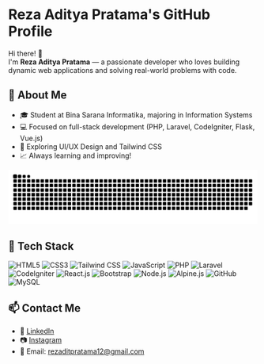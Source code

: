 <!DOCTYPE html>
<html lang="en">
<body>

  <h1>Reza Aditya Pratama's GitHub Profile</h1>

  <div class="section">
    <p>Hi there! 👋<br>
      I'm <strong>Reza Aditya Pratama</strong> — a passionate developer who loves building dynamic web applications and solving real-world problems with code.
    </p>
  </div>

  <div class="section">
    <h2>🚀 About Me</h2>
    <ul>
      <li>🎓 Student at Bina Sarana Informatika, majoring in Information Systems</li>
      <li>💻 Focused on full-stack development (PHP, Laravel, CodeIgniter, Flask, Vue.js)</li>
      <li>🎨 Exploring UI/UX Design and Tailwind CSS</li>
      <li>📈 Always learning and improving!</li>
    </ul>
  </div>
<p align="center">
  <img src="https://raw.githubusercontent.com/platane/snk/output/github-contribution-grid-snake-dark.svg?user=maulanasyaa&color_snake=#00BFFF&color_dots=#A4A5A6" alt="github contribution snake dark" />
</p>

  <div class="section">
    <h2>🧰 Tech Stack</h2>
    <div class="badges">
      <img src="https://img.shields.io/badge/html5-%23E34F26.svg?style=flat&logo=html5&logoColor=white" alt="HTML5">
      <img src="https://img.shields.io/badge/css3-%231572B6.svg?style=flat&logo=css3&logoColor=white" alt="CSS3">
      <img src="https://img.shields.io/badge/tailwindcss-%2338B2AC.svg?style=flat&logo=tailwind-css&logoColor=white" alt="Tailwind CSS">
      <img src="https://img.shields.io/badge/javascript-%23323330.svg?style=flat&logo=javascript&logoColor=%23F7DF1E" alt="JavaScript">
      <img src="https://img.shields.io/badge/php-%23777BB4.svg?style=flat&logo=php&logoColor=white" alt="PHP">
      <img src="https://img.shields.io/badge/laravel-%23FF2D20.svg?style=flat&logo=laravel&logoColor=white" alt="Laravel">
      <img src="https://img.shields.io/badge/codeigniter-%23DD4814.svg?style=flat&logo=codeigniter&logoColor=white" alt="CodeIgniter">
      <img src="https://img.shields.io/badge/react-%2320232a.svg?style=flat&logo=react&logoColor=%2361DAFB" alt="React.js">
      <img src="https://img.shields.io/badge/bootstrap-%23563d7c.svg?style=flat&logo=bootstrap&logoColor=white" alt="Bootstrap">
      <img src="https://img.shields.io/badge/node.js-%23339933.svg?style=flat&logo=node.js&logoColor=white" alt="Node.js">
      <img src="https://img.shields.io/badge/alpine.js-%230072b8.svg?style=flat&logo=alpine.js&logoColor=white" alt="Alpine.js">
      <img src="https://img.shields.io/badge/github-%23121011.svg?style=flat&logo=github&logoColor=white" alt="GitHub">
      <img src="https://img.shields.io/badge/mysql-%2300f.svg?style=flat&logo=mysql&logoColor=white" alt="MySQL">
    </div>
  </div>

  <div class="section">
    <h2>📫 Contact Me</h2>
    <ul>
      <li>💼 <a href="https://www.linkedin.com/in/reza-aditya-pratama-884188256">LinkedIn</a></li>
      <li>📷 <a href="https://www.instagram.com/reza.adtyprtm_">Instagram</a></li>
      <li>📧 Email: <a href="mailto:rezaditpratama12@gmail.com">rezaditpratama12@gmail.com</a></li>
    </ul>
  </div>

</body>
</html>
